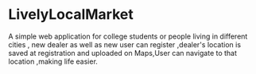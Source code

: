# LivelyLocalMarket
A simple web application for college students or people living in different cities , new dealer as well as new user can register ,dealer's location is saved at registration and uploaded on Maps,User can navigate to that location ,making life easier.
